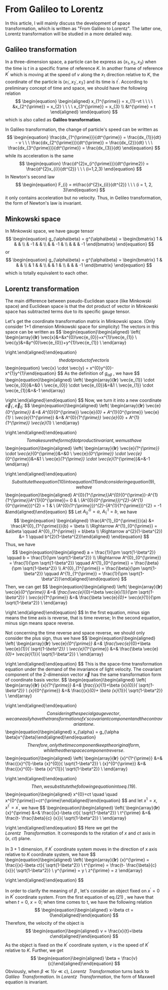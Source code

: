 # From Galileo to Lorentz

In this article, I will mainly discuss the development of space transformation, which is written as "From Galileo to Lorentz". The latter one, Lorentz transformation will be studied in a more detailed way.

## Galileo transformation

In a three-dimension space, a particle can be express as $(x_1, x_2, x_3)$ when the time is $t$ in a specific frame of reference $K$. In another frame of reference $K^{\prime}$ which is moving at the speed of $v$ along the $x_{1}$ direction relative to $K$, the coordinate of the particle is $(x_{1^{\prime}}, x_{2^{\prime}}, x_{3^{\prime}})$ and its time is $t^{\prime}$. According to preliminary concept of time and space, we should have the following relation
$$
\begin{equation}
\begin{aligned}
x_{1^{\prime}} = x_{1}-vt \ \ \ \ 
&x_{2^{\prime}} = x_{2} \ \ \ \
x_{3^{\prime}} = x_{3} \\
&t^{\prime} = t
\end{aligned}
\end{equation}
$$
 which is also called as **Galileo transformation**.

In Galileo transformation, the change of particle's speed can be written as
$$
\begin{equation}
\frac{dx_{1^{\prime}}}{dt^{\prime}} = \frac{dx_{1}}{dt} - v \ \ \ 
\frac{dx_{2^{\prime}}}{dt^{\prime}} = \frac{dx_{2}}{dt} \ \ \ 
\frac{dx_{3^{\prime}}}{dt^{\prime}} = \frac{dx_{3}}{dt}
\end{equation}
$$
while its acceleration is the same
$$
\begin{equation}
\frac{d^{2}x_{i^{\prime}}}{dt^{\prime2}} = \frac{d^{2}x_{i}}{dt^{2}} \ \ \ (i=1,2,3)
\end{equation}
$$
In Newton's second law
$$
\begin{equation}
F_{i} = m\frac{d^{2}x_{i}}{dt^{2}}  \ \ \ (i = 1, 2, 3)\end{equation}
$$
it only contains acceleration but no velocity. Thus, in Gelileo transformation, the form of Newton's law is invariant.

## Minkowski space

In Minkowski space, we have gauge tensor
$$
\begin{equation}
    g_{\alpha\beta} = g^{\alpha\beta} =
    \begin{bmatrix}
    1 & & & \\
    & -1 & & \\
    & & -1 & \\
    & & & -1
    \end{bmatrix}
\end{equation}
$$
or
$$
\begin{equation}
    g_{\alpha\beta} = g^{\alpha\beta} =
    \begin{bmatrix}
    1 & & & \\
    & 1 & & \\
    & & 1 & \\
    & & & -1
    \end{bmatrix}
\end{equation}
$$
which is totally equivalent to each other.

## Lorentz transformation

The main difference between pseudo-Euclidean space (like Minkowski space) and Euclidean space is that the dot product of vector in Minkowski space has subtracted terms due to its specific gauge tensor. 

Let's get the coordinate transformation matrix in Minkowski space. (Only consider 1+1 dimension Minkowski space for simplicity) The vectors in this space can be written as 
$$
\begin{equation}\begin{aligned}
\left\{
        \begin{array}{**lr**}
        \vec{x}&=&x^{0}\vec{e_{0}}+x^{1}\vec{e_{1}}  \\
        \vec{y}&=&y^{0}\vec{e_{0}}+y^{1}\vec{e_{1}}  \\
        \end{array}

\right.\end{aligned}\end{equation}
$$
the dot product of vector is
$$
\begin{equation}
\vec{x} \cdot \vec{y} = x^{0}y^{0}-x^{1}y^{1}\end{equation}
$$
As the definition of $g_{\alpha\beta}$ , we have
$$
\begin{equation}\begin{aligned}
\left\{
        \begin{array}{**lr**}
        \vec{e_{1}} \cdot \vec{e_{0}}&=&0  \\
        \vec{e_{0}} \cdot \vec{e_{0}}&=&1  \\
        \vec{e_{1}} \cdot \vec{e_{1}}&=&-1
        \end{array}

\right.\end{aligned}\end{equation}
$$
Now, we turn it into a new coordinate $\vec{e}_{1^{\prime}},\vec{e}_{0^{\prime}}$
$$
\begin{equation}\begin{aligned}
\left\{
        \begin{array}{**lr**}
        \vec{e}_{0^{\prime}} &=& A^{0}_{0^{\prime}} \vec{e}_{0} + A^{1}_{0^{\prime}} \vec{e}_{1}  \\
        \vec{e}_{1^{\prime}} &=& A^{0}_{1^{\prime}} \vec{e}_{0} + A^{1}_{1^{\prime}} \vec{e}_{1}  \\
        \end{array}

\right.\end{aligned}\end{equation}
$$
To make sure the form of dot product invariant, we must have
$$
\begin{equation}\begin{aligned}
\left\{
        \begin{array}{**lr**}
        \vec{e}_{1^{\prime}} \cdot \vec{e}_{0^{\prime}}&=&0  \\
        \vec{e}_{0^{\prime}} \cdot \vec{e}_{0^{\prime}}&=&1  \\
        \vec{e}_{1^{\prime}} \cdot \vec{e}_{1^{\prime}}&=&-1
        \end{array}

\right.\end{aligned}\end{equation}
$$
Substitute the equation (10) into equation (11) and considering equation (9), we have
$$
\begin{equation}\begin{aligned}
A^{0}_{1^{\prime}}A^{0}_{0^{\prime}}-A^{1}_{1^{\prime}}A^{1}_{0^{\prime}}= 0 & \\
(A^{0}_{0^{\prime}})^{2}-(A^{1}_{0^{\prime}})^{2} = 1 & \\
(A^{0}_{1^{\prime}})^{2}-(A^{1}_{1^{\prime}})^{2} = -1 &\end{aligned}\end{equation}
$$
Let $A^{0}_{0^{\prime}} = a,\ A^{1}_{1^{\prime}} = b$, we have
$$
\begin{equation}
\begin{aligned}
\frac{A^{1}_{0^{\prime}}}{a} &= \frac{A^{0}_{1^{\prime}}}{b} = \beta \\
\Rightarrow A^{1}_{0^{\prime}} = &a\beta \qquad A^{0}_{1^{\prime}} = b\beta \\
\Rightarrow a^{2}(1-\beta^{2}) &= 1 \qquad b^{2}(1-\beta^{2})\end{aligned}
\end{equation}
$$
Thus, we have 
$$
\begin{equation}\begin{aligned}
a = \frac{1}{\pm \sqrt{1-\beta^2}} \qquad b = \frac{1}{\pm \sqrt{1-\beta^2}} \\
\Rightarrow A^{0}_{0^{\prime}} = \frac{1}{\pm \sqrt{1-\beta^2}} \qquad A^{1}_{0^{\prime}} = \frac{\beta}{\pm \sqrt{1-\beta^2}} \\
A^{0}_{1^{\prime}} = \frac{\beta}{\pm \sqrt{1-\beta^2}} \qquad A^{1}_{1^{\prime}} = \frac{1}{\pm \sqrt{1-\beta^2}}\end{aligned}\end{equation}
$$
Then, we can get
$$
\begin{equation}\begin{aligned}
\left\{
        \begin{array}{**lr**}
        \vec{e}_{0^{\prime}} &=& \frac{\vec{e}_{0}+\beta \vec{e}_{1}}{\pm \sqrt{1-\beta^2}}  \\
        \vec{e}_{1^{\prime}} &=& \frac{\beta \vec{e}_{0}+ \vec{e}_{1}}{\pm \sqrt{1-\beta^2}}  \\
        \end{array}

\right.\end{aligned}\end{equation}
$$
In the first equation, minus sign means the time axis is reverse, that is time reverse; In the second equation, minus sign means space reverse.

Not concerning the time reverse and space reverse, we should only consider the plus sign, thus we have
$$
\begin{equation}\begin{aligned}
\left\{
        \begin{array}{**lr**}
        \vec{e}_{0^{\prime}} &=& \frac{\vec{e}_{0}+\beta \vec{e}_{1}}{ \sqrt{1-\beta^2}}  \\
        \vec{e}_{1^{\prime}} &=& \frac{\beta \vec{e}_{0}+ \vec{e}_{1}}{ \sqrt{1-\beta^2}}  \\
        \end{array}

\right.\end{aligned}\end{equation}
$$
This is the space-time transformation equation under the demand of the invariance of light velocity. The covariant component of the 2-dimension vector $\vec{x}$ has the same transformation form of coordinate basis vector.
$$
\begin{equation}\begin{aligned}
\left\{
        \begin{array}{**lr**}
       {x}_{1^{\prime}} &=& \frac{{x}_{1}+\beta {x}_{0}}{ \sqrt{1-\beta^2}}  \\
       {x}_{0^{\prime}} &=& \frac{{x}_{0}+ \beta {x}_{1}}{ \sqrt{1-\beta^2}}  \\
        \end{array}

\right.\end{aligned}\end{equation}
$$
Considering the special gauge vector, we can easily have the transformation of  x's covariant component and the contravariant one.
$$
\begin{equation}\begin{aligned}
x_{\alpha} = g_{\alpha \beta}x^{\beta}\end{aligned}\end{equation}
$$
Therefore, only the time component keep the original form, while the other space component reverse.
$$
\begin{equation}\begin{aligned}
\left\{
        \begin{array}{**lr**}
       {x}^{1^{\prime}} &=& \frac{{x}^{1}-\beta {x}^{0}}{ \sqrt{1-\beta^2}}  \\
        {x}^{0^{\prime}} &=& \frac{{x}^{0}- \beta {x}^{1}}{ \sqrt{1-\beta^2}}  \\
        \end{array}

\right.\end{aligned}\end{equation}
$$
Then, we substitute the following equation into eq.(19).
$$
\begin{equation}\begin{aligned}
x^{0}=ct \quad \quad x^{0^{\prime}}=ct^{\prime}\end{aligned}\end{equation}
$$
and let $x^{1}=x, x^{1^{\prime}}=x^{\prime}$, we have
$$
\begin{equation}\begin{aligned}
\left\{
        \begin{array}{**lr**}
        {x}^{\prime} &=& \frac{{x}-\beta ct}{ \sqrt{1-\beta^2}}  \\
        t^{\prime} &=& \frac{t- \frac{\beta}{c} {x}}{ \sqrt{1-\beta^2}}  \\
        \end{array}

\right.\end{aligned}\end{equation}
$$
Here we get the $Lorentz \ \ Transformation$. It corresponds to the rotation of $x$ and $ct$ axis in $(x,\ ct)$  plane.

In $3+1$ dimension, if $K^{\prime}$ coordinate system moves in the direction of $x$ axis relative to $K$ coordinate system, we have
$$
\begin{equation}\begin{aligned}
\left\{
        \begin{array}{**lr**}
        {x}^{\prime} = \frac{{x}-\beta ct}{ \sqrt{1-\beta^2}}  \\
        t^{\prime}   = \frac{t- \frac{\beta}{c} {x}}{ \sqrt{1-\beta^2}}  \\
        y^{\prime}   = y \\
        z^{\prime}   = z
        \end{array}

\right.\end{aligned}\end{equation}
$$

In order to clarify the meaning of $\beta$ , let's consider an object fixed on $x^{\prime} = 0$ in $K^{\prime}$ coordinate system. From the first equation of eq.(21) , we have that when $t = 0$, $x = 0$; when time comes to t, we have the following relation
$$
\begin{equation}\begin{aligned}
x-\beta ct = 0\end{aligned}\end{equation}
$$
Therefore, the velocity of the object is
$$
\begin{equation}\begin{aligned}
v = \frac{x}{t}=\beta c\end{aligned}\end{equation}
$$
As the object is fixed on the $K^{\prime}$ coordinate system, $v$ is the speed of $K^{\prime}$ relative to $K$.  Further, we get
$$
\begin{equation}\begin{aligned}
\beta = \frac{v}{c}\end{aligned}\end{equation}
$$
Obviously, when $\beta \ll 1 (v \ll c)$, $Lorentz \ \ Transformation$  turns back to $Galileo  \ \ Transformation$. In $Lorentz \ \ Transformation$, the form of Maxwell equation is invariant.